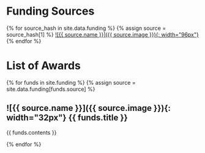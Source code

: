 # Funding Sources

{% for source_hash in site.data.funding %}
{% assign source = source_hash[1] %}
[ ![{{ source.name }}]({{ source.image }}){: width="96px"} ]({{source.url}})
{% endfor %}

# List of Awards

{% for funds in site.funding %}
{% assign source = site.data.funding[funds.source] %}

## ![{{ source.name }}]({{ source.image }}){: width="32px"} {{ funds.title }}

{{ funds.contents }}

{% endfor %}
